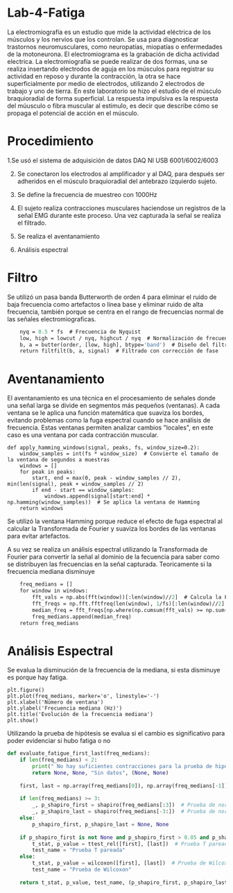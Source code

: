 # Lab-4-Fatiga
La electromiografía es un estudio que mide la actividad eléctrica de los músculos y los nervios que los controlan. Se usa para diagnosticar trastornos neuromusculares, como neuropatías, miopatías o enfermedades de la motoneurona. El electromiograma es la grabación de dicha actividad electrica. La electromiografía se puede realizar de dos formas, una se realiza insertando electrodos de aguja en los músculos para registrar su actividad en reposo y durante la contracción, la otra se hace superficialmente por medio de electrodos, utilizando 2 electrodos de trabajo y uno de tierra. En este laboratorio se hizo el estudio de el músculo braquioradial de forma superficial.
La respuesta impulsiva es la respuesta del múusculo o fibra muscular al estimulo, es decir que describe cómo se propaga el potencial de acción en el músculo.

# Procedimiento

1.Se usó el sistema de adquisición de datos DAQ NI USB 6001/6002/6003

2. Se conectaron los electrodos al amplificador y al DAQ, para después ser adheridos en el músculo braquioradial del antebrazo izquierdo sujeto.
   
3. Se define la frecuencia de muestreo con 1000Hz
 
4. El sujeto realiza contracciones musculares haciendose un registros de la señal EMG durante este proceso. Una vez capturada la señal se realiza el filtrado.
 
5. Se realiza el aventanamiento

6. Análisis espectral

# Filtro

Se utilizó un pasa banda Butterworth de orden 4 para eliminar el ruido de baja frecuencia como artefactos o línea base y eliminar ruido de alta frecuencia, también porque se centra en el rango de frecuencias normal de las señales electromiograficas.

```def bandpass_filter(signal, fs, lowcut=20, highcut=450, order=4):
    nyq = 0.5 * fs  # Frecuencia de Nyquist
    low, high = lowcut / nyq, highcut / nyq  # Normalización de frecuencias
    b, a = butter(order, [low, high], btype='band')  # Diseño del filtro Butterworth
    return filtfilt(b, a, signal)  # Filtrado con corrección de fase
```

# Aventanamiento

El aventanamiento es una técnica en el procesamiento de señales donde una señal larga se divide en segmentos más pequeños (ventanas). A cada ventana se le aplica una función matemática que suaviza los bordes, evitando problemas como la fuga espectral cuando se hace análisis de frecuencia. Estas ventanas permiten analizar cambios "locales", en este caso es una ventana por cada contracción muscular.

```
def apply_hamming_windows(signal, peaks, fs, window_size=0.2):
    window_samples = int(fs * window_size)  # Convierte el tamaño de la ventana de segundos a muestras
    windows = []
    for peak in peaks:
        start, end = max(0, peak - window_samples // 2), min(len(signal), peak + window_samples // 2)
        if end - start == window_samples:
            windows.append(signal[start:end] * np.hamming(window_samples))  # Se aplica la ventana de Hamming
    return windows
```

Se utilizó la ventana Hamming porque reduce el efecto de fuga espectral al calcular la Transformada de Fourier y suaviza los bordes de las ventanas para evitar artefactos.  

A su vez se realiza un análisis espectral utilizando la Transformada de Fourier para convertir la señal al dominio de la fecuencia para saber como se distribuyen las frecuencias en la señal capturada. Teoricamente si la frecuencia mediana disminuye

```def spectral_analysis(windows, fs):
    freq_medians = []
    for window in windows:
        fft_vals = np.abs(fft(window))[:len(window)//2]  # Calcula la FFT y toma la mitad positiva
        fft_freqs = np.fft.fftfreq(len(window), 1/fs)[:len(window)//2]  # Calcula las frecuencias correspondientes
        median_freq = fft_freqs[np.where(np.cumsum(fft_vals) >= np.sum(fft_vals)/2)[0][0]]  # Frecuencia mediana
        freq_medians.append(median_freq)
    return freq_medians
```

# Análisis Espectral

Se evalua la disminución de la frecuencia de la mediana, si esta disminuye es porque hay fatiga.
```
plt.figure()
plt.plot(freq_medians, marker='o', linestyle='-')
plt.xlabel('Número de ventana')
plt.ylabel('Frecuencia mediana (Hz)')
plt.title('Evolución de la frecuencia mediana')
plt.show()
```
Utilizando la prueba de hipótesis se evalua si el cambio es significativo para poder evidenciar si hubo fatiga o no

```python
def evaluate_fatigue_first_last(freq_medians):
    if len(freq_medians) < 2:
        print(" No hay suficientes contracciones para la prueba de hipótesis.")
        return None, None, "Sin datos", (None, None)
    
    first, last = np.array(freq_medians[0]), np.array(freq_medians[-1])  # Se comparan la primera y la última frecuencia mediana
    
    if len(freq_medians) >= 3:
        _, p_shapiro_first = shapiro(freq_medians[:3])  # Prueba de normalidad en las primeras ventanas
        _, p_shapiro_last = shapiro(freq_medians[-3:])  # Prueba de normalidad en las últimas ventanas
    else:
        p_shapiro_first, p_shapiro_last = None, None
    
    if p_shapiro_first is not None and p_shapiro_first > 0.05 and p_shapiro_last > 0.05:
        t_stat, p_value = ttest_rel([first], [last])  # Prueba T pareada si los datos son normales
        test_name = "Prueba T pareada"
    else:
        t_stat, p_value = wilcoxon([first], [last])  # Prueba de Wilcoxon si los datos no son normales
        test_name = "Prueba de Wilcoxon"
    
    return t_stat, p_value, test_name, (p_shapiro_first, p_shapiro_last)
```


